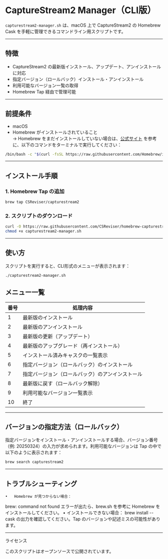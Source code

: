 # CaptureStream2 Manager（CLI版）

`capturestream2-manager.sh` は、macOS 上で CaptureStream2 の Homebrew Cask を手軽に管理できるコマンドライン用スクリプトです。

---

## 特徴

- CaptureStream2 の最新版インストール、アップデート、アンインストールに対応
- 指定バージョン（ロールバック）インストール・アンインストール
- 利用可能なバージョン一覧の取得
- Homebrew Tap 経由で管理可能

---

## 前提条件

- macOS
- Homebrew がインストールされていること  
  → Homebrew をまだインストールしていない場合は、[公式サイト](https://brew.sh/) を参考に、以下のコマンドをターミナルで実行してください：

```bash
/bin/bash -c "$(curl -fsSL https://raw.githubusercontent.com/Homebrew/install/HEAD/install.sh)"
```
---

## インストール手順

### 1. Homebrew Tap の追加

```bash
brew tap CSReviser/capturestream2
```

### 2. スクリプトのダウンロード
```bash
curl -O https://raw.githubusercontent.com/CSReviser/homebrew-capturestream2/main/capturestream2-manager.sh
chmod +x capturestream2-manager.sh
```

---

## 使い方

スクリプトを実行すると、CLI形式のメニューが表示されます：
```bash
./capturestream2-manager.sh
```

## メニュー一覧

| 番号 | 処理内容                                                   |
|------|------------------------------------------------------------|
| 1    | 最新版のインストール                                       |
| 2    | 最新版のアンインストール                                   |
| 3    | 最新版の更新（アップデート）                               |
| 4    | 最新版のアップグレード（再インストール）                   |
| 5    | インストール済みキャスクの一覧表示                         |
| 6    | 指定バージョン（ロールバック）のインストール               |
| 7    | 指定バージョン（ロールバック）のアンインストール           |
| 8    | 最新版に戻す（ロールバック解除）                           |
| 9    | 利用可能なバージョン一覧表示                               |
| 10   | 終了                                                       |

---

## バージョンの指定方法（ロールバック）

指定バージョンをインストール・アンインストールする場合、バージョン番号（例: 20250324）の入力が求められます。利用可能なバージョンは Tap の中で以下のように表示されます：
```bash
brew search capturestream2
```


---

## トラブルシューティング
	•	Homebrew が見つからない場合：
brew: command not found エラーが出たら、brew.sh を参考に Homebrew をインストールしてください。
	•	インストールできない場合：
brew install --cask の出力を確認してください。Tap のバージョンや記述ミスの可能性があります。

---

ライセンス

このスクリプトはオープンソースで公開されています。

